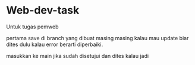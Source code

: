 # Web-dev-task

Untuk tugas pemweb

pertama save di branch yang dibuat masing masing kalau mau update biar dites dulu kalau error berarti diperbaiki.

masukkan ke main jika sudah disetujui dan dites kalau jadi
